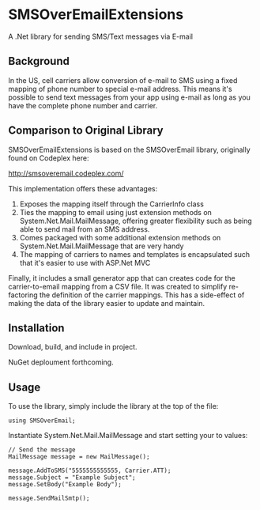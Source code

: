 SMSOverEmailExtensions
======================

A .Net library for sending SMS/Text messages via E-mail

Background
--------------
In the US, cell carriers allow conversion of e-mail to SMS using a fixed mapping of phone number to special e-mail address. This means it's possible to send text messages from your app using e-mail as long as you have the complete phone number and carrier.

Comparison to Original Library
--------------------
SMSOverEmailExtensions is based on the SMSOverEmail library, originally found on Codeplex here:

http://smsoveremail.codeplex.com/

This implementation offers these advantages:

1) Exposes the mapping itself through the CarrierInfo class
2) Ties the mapping to email using just extension methods on System.Net.Mail.MailMessage, offering greater flexibility such as being able to send mail from an SMS address.
3) Comes packaged with some additional extension methods on System.Net.Mail.MailMessage that are very handy
4) The mapping of carriers to names and templates is encapsulated such that it's easier to use with ASP.Net MVC

Finally, it includes a small generator app that can creates code for the carrier-to-email mapping from a CSV file. It was created to simplify re-factoring the definition of the carrier mappings. This has a side-effect of making the data of the library easier to update and maintain.

Installation
--------------------
Download, build, and include in project.

NuGet deploument forthcoming.

Usage
--------------------
To use the library, simply include the library at the top of the file:

```CSharp
using SMSOverEmail;
```

Instantiate System.Net.Mail.MailMessage and start setting your to values:

```CSharp
// Send the message
MailMessage message = new MailMessage();

message.AddToSMS("5555555555555, Carrier.ATT);
message.Subject = "Example Subject";
message.SetBody("Example Body");

message.SendMailSmtp();
```






